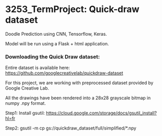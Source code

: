 # 3253_TermProject: Quick-draw dataset

Doodle Prediction using CNN, Tensorflow, Keras. 

Model will be run using a Flask + html application. 

### Downloading the Quick Draw dataset: 
 Entire dataset is available here: 
  https://github.com/googlecreativelab/quickdraw-dataset
  
  For this project, we are working with preprocessed dataset provided by Google Creative Lab.
  
  All the drawings have been rendered into a 28x28 grayscale bitmap in numpy .npy format. 
  

Step1: Install gsutil:  https://cloud.google.com/storage/docs/gsutil_install?hl=fr

Step2: gsutil -m cp gs://quickdraw_dataset/full/simplified/*.npy

